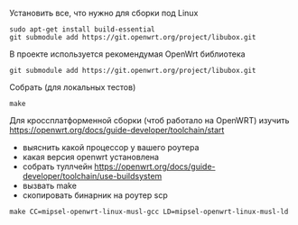 Установить все, что нужно для сборки под Linux
```
sudo apt-get install build-essential
git submodule add https://git.openwrt.org/project/libubox.git
```

В проекте используется рекомендумая OpenWrt библиотека
```
git submodule add https://git.openwrt.org/project/libubox.git
```

Собрать (для локальных тестов)
```
make
```

Для кроссплатформенной сборки (чтоб работало на OpenWRT) изучить
https://openwrt.org/docs/guide-developer/toolchain/start
- выяснить какой процессор у вашего роутера
- какая версия openwrt установлена
- собрать туллчейн https://openwrt.org/docs/guide-developer/toolchain/use-buildsystem
- вызвать make
- скопировать бинарник на роутер scp

```
make CC=mipsel-openwrt-linux-musl-gcc LD=mipsel-openwrt-linux-musl-ld
```

